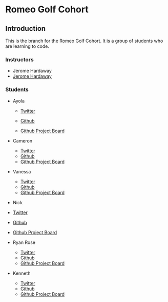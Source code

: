 # Romeo Golf Cohort

## Introduction

This is the branch for the Romeo Golf Cohort. It is a group of students who are learning to code.

### Instructors

- Jerome Hardaway
- [Jerome Hardaway](https://www.twitter.com/jeromehardaway)

### Students

- Ayola

  - [Twitter](https://twitter.com/ayola_uyaphi)

  - [Github](https://github.com/AyolaM)

  - [Github Project Board](https://github.com/users/AyolaM/projects/1)
- Cameron
  - [Twitter](https://twitter.com/Agohige_Tech)
  - [Github](https://github.com/Agohige-Tech)
  - [Github Project Board](https://github.com/users/Agohige-Tech/projects/1)
- Vanessa
  - [Twitter](https://twitter.com/VWithun)
  - [Github](https://github.com/iNeso1984)
  - [Github Project Board](https://github.com/users/iNeso1984/projects/1)
- Nick
 - [Twitter](https://twitter.com/instagrumguy) 
 - [Github](https://github.com/Takomane)
 - [Github Project Board](https://github.com/users/Takomane/projects/1)
- Ryan Rose
  - [Twitter](https://twitter.com/RyanRos79331176)
  - [Github](https://github.com/rmrose78)
  - [Github Project Board](https://github.com/users/rmrose78/projects/1)
- Kenneth
  - [Twitter](https://www.twitter.com/mrdebonairfox)
  - [Github](https://www.github.com/kbrandon19)
  - [Github Project Board](https://github.com/users/kbrandon19/projects/1)

